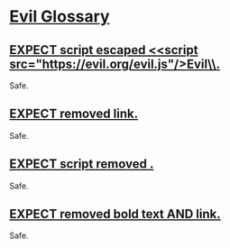 # [Evil Glossary](#evil-glossary)

## [EXPECT script escaped <\<script src="https://evil.org/evil.js"/>Evil\\</script>.](#expect-script-escaped-script-srchttpsevilorgeviljsevilscript)

<!--{
  "uri": "https://evil.org/unsafe/#definition-html-script-escaped"
}-->

Safe.

## [EXPECT removed link.](#expect-removed-link)

<!--{
  "uri": "https://evil.org/unsafe/#label-html-link-removed"
}-->

Safe.

## [EXPECT script removed .](#expect-script-removed-)

<!--{
  "uri": "https://evil.org/unsafe/#label-html-script-removed"
}-->

Safe.

## [EXPECT removed bold text AND link.](#expect-removed-bold-text-and-link)

<!--{
  "uri": "https://evil.org/unsafe/#label-markdown-removed"
}-->

Safe.

[1]: https://evil.org/evil.js"/>Evil\
